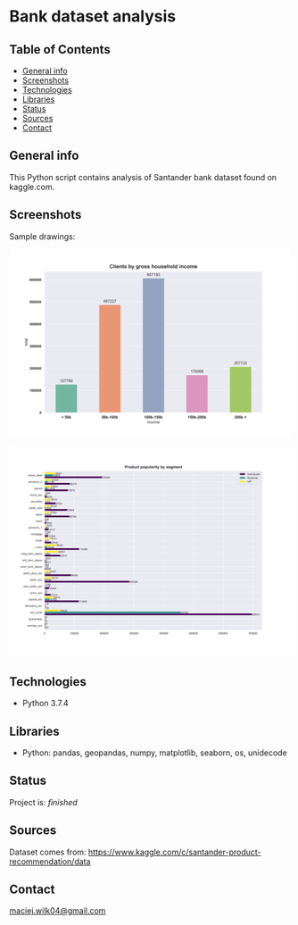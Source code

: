# Bank dataset analysis

## Table of Contents
* [General info](#general-info)
* [Screenshots](#screenshots)
* [Technologies](#technologies)
* [Libraries](#libraries)
* [Status](#status)
* [Sources](#sources)
* [Contact](#contact)

## General info
This Python script contains analysis of Santander bank dataset found on kaggle.com.

## Screenshots
Sample drawings:

![Screenshot1](./Drawings/Customer_income.jpg)

![Screenshot2](./Drawings/Product_pop_segment.jpg)

## Technologies
* Python 3.7.4

## Libraries
* Python: pandas, geopandas, numpy, matplotlib, seaborn, os, unidecode

## Status
Project is: _finished_

## Sources
Dataset comes from: https://www.kaggle.com/c/santander-product-recommendation/data

## Contact
maciej.wilk04@gmail.com
